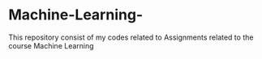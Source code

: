 # Machine-Learning-
This repository consist of my codes related to Assignments related to the course Machine Learning
